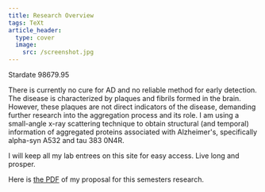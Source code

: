 ```yaml
---
title: Research Overview
tags: TeXt
article_header:
  type: cover
  image:
    src: /screenshot.jpg
---
```


Stardate 98679.95


There is currently no cure for AD and no reliable method for early detection. The disease is characterized by plaques and fibrils formed in the brain. However, these plaques are not direct indicators of the disease, demanding further research into the aggregation process and its role. I am using a small-angle x-ray scattering technique to obtain structural (and temporal) information of aggregated proteins associated with  Alzheimer's, specifically alpha-syn A532 and tau 383 0N4R. 

I will keep all my lab entrees on this site for easy access. Live long and prosper. 

Here is [the PDF](/files/research_proposal_phys407.pdf) of my proposal for this semesters research.

<!--more-->
